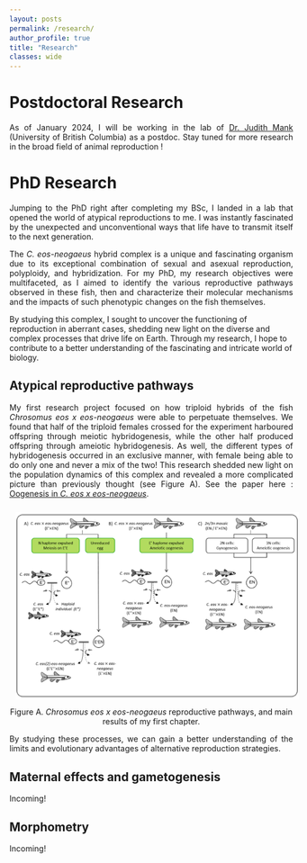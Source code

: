 ```yaml
---
layout: posts
permalink: /research/
author_profile: true
title: "Research"
classes: wide
---
```


# Postdoctoral Research

<p align="justify"> As of January 2024, I will be working in the lab of <a href="https://www.zoology.ubc.ca/mank-lab/">Dr. Judith Mank</a> (University of British Columbia) as a postdoc. Stay tuned for more research in the broad field of animal reproduction ! 
</p>


# PhD Research

<p align="justify"> Jumping to the PhD right after completing my BSc, I landed in a lab that opened the world of atypical reproductions to me. I was instantly fascinated by the unexpected and unconventional ways that life have to transmit itself to the next generation.
</p>

<p align="justify">
The <i>C. eos-neogaeus</i> hybrid complex is a unique and fascinating organism due to its exceptional combination of sexual and asexual reproduction, polyploidy, and hybridization. For my PhD, my research objectives were multifaceted, as I aimed to identify the various reproductive pathways observed in these fish, then and characterize their molecular mechanisms and the impacts of such phenotypic changes on the fish themselves.

By studying this complex, I sought to uncover the functioning of reproduction in aberrant cases, shedding new light on the diverse and complex processes that drive life on Earth. Through my research, I hope to contribute to a better understanding of the fascinating and intricate world of biology. 
</p>

## Atypical reproductive pathways

<p align="justify">
My first research project focused on how triploid hybrids of the fish <i>Chrosomus eos x eos-neogaeus</i> were able to perpetuate themselves. We found that half of the triploid females crossed for the experiment harboured offspring through meiotic hybridogenesis, while the other half produced offspring through ameiotic hybridogenesis. As well, the different types of hybridogenesis occurred in an exclusive manner, with female being able to do only one and never a mix of the two! This research shedded new light on the population dynamics of this complex and revealed a more complicated picture than previously thought (see Figure A). See the paper here : <a href="https://academic.oup.com/jhered/article/110/3/370/5268115">Oogenesis in <i>C. eos x eos-neogaeus</i></a>. 
</p>

<img style="Padding: 10px 10px 10px 10px;" width="600px" src="../assets/images/Paper1.png" class="center" />
<figcaption style="text-align: center">Figure A. <i>Chrosomus eos x eos-neogaeus</i> reproductive pathways, and main results of my first chapter.</figcaption>

<p align="justify">
By studying these processes, we can gain a better understanding of the limits and evolutionary advantages of alternative reproduction strategies. 
</p>

## Maternal effects and gametogenesis
<p align="justify">
Incoming!
</p>

## Morphometry
<p align="justify">
Incoming! 
</p>
